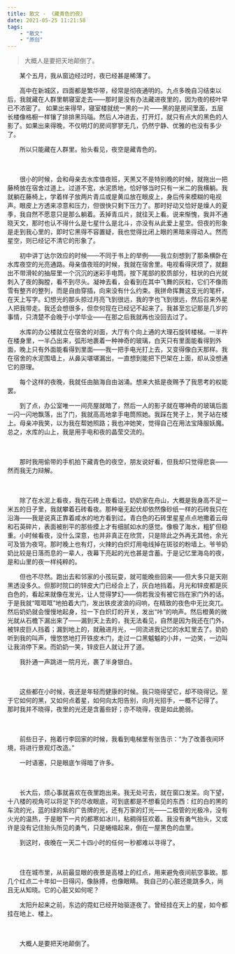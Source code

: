 ```yaml
---
title: 散文 - 《藏青色的夜》
date: 2021-05-25 11:21:58
tags:
    - "散文"
    - "原创"
---
```


> 大概人是要把天地颠倒了。

<!-- more -->

　　某个五月，我从窗边经过时，夜已经甚是稀薄了。

　　高中在新城区，四面都是繁华带，经常是彻夜通明的。九点多晚自习结束以后，我就藏在人群里朝寝室走去——那时是没有办法藏进夜里的，因为夜的枝叶早已不浓密了。
如果出来得早，寝室楼就统一黑的一片——黑的是房间里面，五层长楼像格橱一样镶了排排黑玛瑙。然后人冲进去，打开灯，就只有点大的黑色的人影了。如果出来得晚，不仅明灯的房间寥寥无几，仍然宁静、优雅的也没有多少了。

　　所以只能藏在人群里。抬头看见，夜空是藏青色的。

　　

　　很小的时候，会和母亲去水库值夜班，天黑又不是特别晚的时候，就拖出一把藤椅放在宿舍过道上。过道不宽，水泥质地，恰好够当时只有一米二的我横躺。我就躺在藤椅上，学着样子放两片青瓜或是黄瓜放在眼皮上，身后传来模糊的电视声。眼皮上方透来凉意和压力，但很快只剩下压力了。那时好动又恰好是燥人的夏季，我自然不愿意只是那么躺着。丢掉青瓜片，就往天上看。说来惭愧，我并不通晓天文，那时也认不得什么是七星什么是北斗，亦没有从此爱上星空。但夜的形象是走到我心里的，即时它黑得不容置疑，我也觉得比闭上眼的黑暗来得动人。然而星空，则已经记不清它的形象了。

　　初中讲丁达尔效应的时候——不同于书上的举例——我立刻想到了那条横卧在水库夜空的光亮通路。母亲值夜班的时候，我就在宿舍里。电视看得厌烦了，就翻出不带滑轮的抽屉里一个沉沉的迷彩手电筒。按下尾部的胶质部分，柱状的白光就刺入了夜的胸膛，看不到尽头。凝神去看，会看到在其中飞舞的灰粒，它们不像雨雪有整齐的整列，而是自由穿插，向来没有什么约束。我拼命挥舞这支光的笔杆，在天上写字。幻想光的那头掠过月亮飞到很远，我的字也飞到很远，然后召来外星人把我带走。我还会想很多，但奈何现在已经记不起来了。我甚至忘记那是几岁的事情，只清楚不会晚于小学毕业——在那之后我就再也没回去过了。

　　水库的办公楼就立在宿舍的对面，大厅有个向上通的大理石旋转楼梯。一半杵在楼身里，一半凸出来，弧形地裹着一种神奇的玻璃，白天只有里面能看得到外面，晚上只有外面能看得到里面——我一把手电光打上去，又变得像白天那样。我在宿舍的水泥围墙上，从鼻尖堪堪漏出，一直想到能把下巴架在上面，却从没想通它的原理。

　　每个这样的夜晚，我就任由脑海自由汹涌。想来大抵是夜赐予了我思考的权能罢。

　　到了点，办公室唯一一间亮屋就暗了，然后一人的影子就在哪神奇的玻璃后面一闪一闪地飘落，出了门，我就高高地拿手电筒照她。我踩在凳子上，凳子站在楼上。母亲冲我笑，以为我在帮她照路；我也冲她笑，觉得自己在用法宝降服妖魔。
总之，水库的山上，我是用手电和夜的晶莹交流的。

　　

　　那时我用偷带的手机拍下藏青色的夜空，朋友说好看，但我却只觉得悲哀——然而我无力辩解。

　　

　　除了在水泥上看夜，我在石砖上夜看过。奶奶家在舟山，大概是我身高不足一米五的日子里，我就攀着石砖看夜。那种毫无起伏却依然像砂纸一样的石砖我只在沿海——我是说真正靠着咸水的地方看到过。青白色的石砖里星星点点地撒着云母和石英碎片，表面被削平的那些摸上才有细腻如水的感觉。像极了海水，粗犷但稳重。小时候看夜，没什么深意，也并非真正在欣赏，只是除此之外再无其他，余光可及皆为夜穹。那时晚上也有灯，火辣的白炽灯用电线掉在斑驳的粉墙上。爷爷奶奶比较是日落而息的一辈人，夜幕下亮起的光也甚是含蓄。于是记忆里海岛的夜，是和山里的夜一样纯粹的。

　　但也不尽然。跑出去和邻家的小孩玩耍，就可能晚些回来——但大多只是天刚黑透没多久。但那时院口的锌皮大门已经合上了，灰白地挡着。月光和锌皮都是灰白色的，看起来就像在发光，让人觉得梦幻——倘若我没有被它挡在家门外的话。于是我就“哐哐哐”地拍着大门，发出铁皮波浪的闷响，在精致的夜色中无比突兀。然后奶奶就会慢慢地起身，拉一下白炽灯的开关，发出“咔”的响声。然后橙黄的微光就从石檐下漏出来了——漏到天上去的，我无法看见，自然是因为我还在门外，被锌皮巨人挡着；漏到地上的，就融进月光，一同流进我记忆的水缸里去了。奶奶听到我的叫声，慢悠悠地打开铁皮木门，走过一口黑魆魆的小井，一边笑，一边叫让我消停下来。而奶奶一笑，锌皮巨人就让开了道。

　　我扑通一声跳进一院月光，裹了半身银白。

　　

　　这些都在小时候，夜还是年轻而健康的时候。我只晓得望它，却不晓得记。至于它如何的黑，又如何点着星，如何向太阳告别，向月光招手，一概不记得了。
那时我并不晓得，夜里的光还是含蓄些好；亦不晓得，夜是如此脆弱。

　　

　　前些日子，拖着行李回家的时候，我看到电梯里有张告示：“为了改善夜间环境，将进行景观灯改造。”

　　一时语塞，只是眼底乍得暗了许多。

　　

　　长大后，烦心事就喜欢在夜里跑出来。我无处可去，就在窗口发呆。向下望，十八楼的视角可以将足下的尽收眼底，可到底都是不想看见的东西：红的白的黑的车流的光，蓝的绿的紫的广告牌的光，还有万家的灯光——二极管的光极冷，没有火光的温热，于是眼下一片的都寒如冰川，粘稠得狂欢着。我没有勇气抬头，又或许是没有记住抬头所见的勇气，只是蜷缩起来，倒在一屋黑色的血里。

　　到这时，夜晚在一天二十四小时的任何一秒都难以寻得了。

　　

　　住在城市里，从前最显眼的夜景是高楼上的红点，用来避免夜间航空事故。那几个红点二十年如一日得闪，像脉搏，也像眼睛。
我自己的心脏还能跳多久，尚且无从知晓。它的心脏又如何呢？

　　太阳升起来之前，东边的霓虹已经开始驱逐夜了。曾经挂在天上的星，如今都挂在地上、楼上。

　　

　　大概人是要把天地颠倒了。